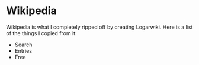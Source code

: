# Wikipedia

Wikipedia is what I completely ripped off by creating Logarwiki. Here is a list of the things I copied from it:

- Search
- Entries
- Free
